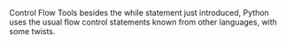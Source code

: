 
Control Flow Tools
besides the while statement just introduced, Python uses the usual flow control statements known from other languages, with some twists.
